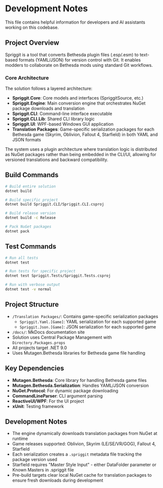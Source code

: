 # Development Notes

This file contains helpful information for developers and AI assistants working on this codebase.

## Project Overview

Spriggit is a tool that converts Bethesda plugin files (.esp/.esm) to text-based formats (YAML/JSON) for version control with Git. It enables modders to collaborate on Bethesda mods using standard Git workflows.

### Core Architecture

The solution follows a layered architecture:

- **Spriggit.Core**: Core models and interfaces (SpriggitSource, etc.)
- **Spriggit.Engine**: Main conversion engine that orchestrates NuGet package downloads and translation
- **Spriggit.CLI**: Command-line interface executable
- **Spriggit.CLI.Lib**: Shared CLI library logic
- **Spriggit.UI**: WPF-based Windows GUI application
- **Translation Packages**: Game-specific serialization packages for each Bethesda game (Skyrim, Oblivion, Fallout 4, Starfield) in both YAML and JSON formats

The system uses a plugin architecture where translation logic is distributed as NuGet packages rather than being embedded in the CLI/UI, allowing for versioned translations and backward compatibility.

## Build Commands

```bash
# Build entire solution
dotnet build

# Build specific project
dotnet build Spriggit.CLI/Spriggit.CLI.csproj

# Build release version
dotnet build -c Release

# Pack NuGet packages
dotnet pack
```

## Test Commands

```bash
# Run all tests
dotnet test

# Run tests for specific project
dotnet test Spriggit.Tests/Spriggit.Tests.csproj

# Run with verbose output
dotnet test -v normal
```

## Project Structure

- `/Translation Packages/`: Contains game-specific serialization packages
  - `Spriggit.Yaml.[Game]`: YAML serialization for each supported game
  - `Spriggit.Json.[Game]`: JSON serialization for each supported game
- `/docs/`: MkDocs documentation site
- Solution uses Central Package Management with `Directory.Packages.props`
- All projects target .NET 9.0
- Uses Mutagen.Bethesda libraries for Bethesda game file handling

## Key Dependencies

- **Mutagen.Bethesda**: Core library for handling Bethesda game files
- **Mutagen.Bethesda.Serialization**: Handles YAML/JSON conversion
- **NuGet.Protocol**: For dynamic package downloading
- **CommandLineParser**: CLI argument parsing
- **ReactiveUI/WPF**: For the UI project
- **xUnit**: Testing framework

## Development Notes

- The engine dynamically downloads translation packages from NuGet at runtime
- Game releases supported: Oblivion, Skyrim (LE/SE/VR/GOG), Fallout 4, Starfield
- Each serialization creates a `.spriggit` metadata file tracking the package version used
- Starfield requires "Master Style Input" - either DataFolder parameter or Known Masters in .spriggit file
- Pre-build targets clear local NuGet cache for translation packages to ensure fresh downloads during development